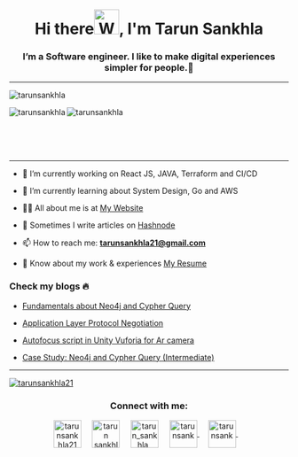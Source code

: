 

<h1 align="center">Hi there<img src="https://raw.githubusercontent.com/nixin72/nixin72/master/wave.gif" 
         alt="Waving hand animated gif"
         height="45"
         width="45" />, I'm Tarun Sankhla</h1>
         <h3 align="center">I’m a Software engineer. I like to make digital experiences simpler for people.💜</h3>
<hr>
<p align="left"> <img src="https://komarev.com/ghpvc/?username=tarunsankhla&label=Profile%20views&color=blueviolet&style=flat" alt="tarunsankhla" /> </p>
<p>
<!-- <a align= "center" href="https://github.com/tarunsankhla">
  <img alt= "stats card" height="200px" width="400" src="https://github-readme-stats.vercel.app/api?username=tarunsankhla&theme=cobalt&show_icons=true&count_private=true" />
  </a> -->
</p>
<!-- <p align="left"> <a href="https://twitter.com/tarunsankhla21" target="blank"><img src="https://img.shields.io/twitter/follow/tarunsankhla21?logo=twitter&style=for-the-badge" alt="tarunsankhla21" /></a> </p> -->
<p>
         <img align="left" src="https://github-readme-stats.vercel.app/api/top-langs/?username=tarunsankhla&theme=radical" alt="tarunsankhla" />
</p>
<p>
         <img align="center" src="https://github-readme-stats.vercel.app/api?username=tarunsankhla&count_private=true&theme=radical" alt="tarunsankhla" />
</p>
<br/>
<br/>
<br/>
<hr>

- 🔭 I’m currently working on React JS, JAVA, Terraform and CI/CD

- 🌱 I’m currently learning about System Design, Go and AWS

- 👨‍💻 All about me is at [My Website](https://tarunsankhla.github.io/)

- 📝 Sometimes I write articles on [Hashnode](https://tarunsankhla.hashnode.dev/)

- 📫 How to reach me: **tarunsankhla21@gmail.com**

- 📄 Know about my work & experiences [My Resume](https://tarunsankhla.github.io/files/TarunSankhla_Resume.pdf)


### Check my blogs :fire:
<!-- BLOG-POST-LIST:START -->
- [Fundamentals about Neo4j and Cypher Query](https://tarunsankhla.hashnode.dev/neo4j-and-cypher-query)

- [Application Layer Protocol Negotiation](https://tarunsankhla.hashnode.dev/application-layer-protocol-negotiation)

- [Autofocus script in Unity Vuforia for Ar camera](https://tarunsankhla.hashnode.dev/autofocus-script-in-unity-vuforia-for-ar-camera)

- [Case Study: Neo4j and Cypher Query (Intermediate)](https://tarunsankhla.hashnode.dev/neo4j-and-cypher-query-part-2)
<!-- BLOG-POST-LIST:END -->
<hr>

<p align="left"> <a href="https://twitter.com/tarunsankhla21" target="blank"><img src="https://img.shields.io/twitter/follow/tarunsankhla21?logo=twitter&style=for-the-badge" alt="tarunsankhla21" /></a> </p>
<h3 align="center">Connect with me:</h3>
<p align="center">
<a href="https://twitter.com/tarunsankhla21" target="blank"><img align="center" src="https://img.icons8.com/fluency/2x/twitter-circled.png" alt="tarunsankhla21" height="50" width="50" /></a> &nbsp;&nbsp;&nbsp;
<a href="https://www.linkedin.com/in/tarun-sankhla/" target="blank"><img align="center" src="https://img.icons8.com/color/2x/linkedin.png" alt="tarun sankhla" height="50" width="50" /></a>&nbsp;&nbsp;&nbsp;&nbsp;
<a href="https://instagram.com/tarun_sankhla_" target="blank"><img align="center" src="https://img.icons8.com/plasticine/2x/instagram.png" alt="tarun_sankhla_" height="50" width="50" /></a> &nbsp;&nbsp;&nbsp;
<a href="https://linktr.ee/tarunsank" target="blank"><img align="center" src="https://img.icons8.com/color/2x/linktree.png" alt="tarunsank" height="50" width="50" />
</a> &nbsp;&nbsp;&nbsp;
<a href="https://tarunsankhla.hashnode.dev/" target="blank"><img align="center" src="https://img.icons8.com/plasticine/2x/blog.png" alt="tarunsank" height="50" width="50" />
</a> &nbsp;&nbsp;&nbsp;
  
  
  
</p>

